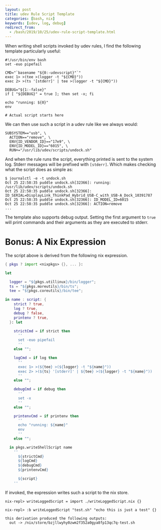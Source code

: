 ```yaml
---
layout: post
title: udev Rule Script Template
categories: [bash, nix]
keywords: [udev, log, debug]
redirect_from:
  - /bash/2019/10/25/udev-rule-script-template.html
---
```


When writing shell scripts invoked by udev rules, I find the following template
particularly useful:

```shell
#!/usr/bin/env bash
set -euo pipefail

CMD="`basename "${0:-udevscript}"`"
exec 1> >(tee >(logger -t "${CMD}"))
exec 2> >(ts '[stderr]' | tee >(logger -t "${CMD}"))

DEBUG="${1:-false}"
if [ "${DEBUG}" = true ]; then set -x; fi

echo "running: ${0}"
env

# Actual script starts here
```

We can then use such a script in a udev rule like we always would:

```shell
SUBSYSTEM=="usb", \
  ACTION=="remove", \
  ENV{ID_VENDOR_ID}=="17e9", \
  ENV{ID_MODEL_ID}=="6015", \
  RUN+="/usr/lib/udev/scripts/undock.sh"
```

And when the rule runs the script, everything printed is sent to the system
log. Stderr messages will be prefixed with `[stderr]`. Which makes checking what
the script does as simple as:

```shell
$ journalctl -e -t undock.sh
Oct 25 22:58:35 puddle undock.sh[32366]: running: /usr/lib/udev/scripts/undock.sh
Oct 25 22:58:35 puddle undock.sh[32366]: ID_SERIAL=DisplayLink_ThinkPad_Hybrid_USB-C_with_USB-A_Dock_10391787
Oct 25 22:58:35 puddle undock.sh[32366]: ID_MODEL_ID=6015
Oct 25 22:58:35 puddle undock.sh[32366]: ACTION=remove
...
```

The template also supports debug output. Setting the first argument to `true`
will print commands and their arguments as they are executed to stderr.

# Bonus: A Nix Expression

The script above is derived from the following nix expression.

```nix
{ pkgs ? import <nixpkgs> {}, ... }:

let

  logger = "${pkgs.utillinux}/bin/logger";
  ts = "${pkgs.moreutils}/bin/ts";
  tee = "${pkgs.coreutils}/bin/tee";

in name : script: {
    strict ? true,
    log ? true,
    debug ? false,
    printenv ? true,
  }: let

    strictCmd = if strict then
      ''
      set -euo pipefail
      ''
    else "";

    logCmd = if log then
      ''
      exec 1> >(${tee} >(${logger} -t "${name}"))
      exec 2> >(${ts} '[stderr]' | ${tee} >(${logger} -t "${name}"))
      ''
    else "";

    debugCmd = if debug then
      ''
      set -x
      ''
    else "";

    printenvCmd = if printenv then
      ''
      echo "running: ${name}"
      env
      ''
    else "";

  in pkgs.writeShellScript name
    ''
      ${strictCmd}
      ${logCmd}
      ${debugCmd}
      ${printenvCmd}

      ${script}
    ''
```

If invoked, the expression writes such a script to the nix store.

```shell
nix-repl> writeLoggedScript = import ./writeLoggedScript.nix {}

nix-repl> :b writeLoggedScript "test.sh" "echo this is just a test" {}

this derivation produced the following outputs:
  out -> /nix/store/bzjllwyhy0zwm2f352a0gya8fp13qc7q-test.sh
```
